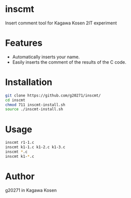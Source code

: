 # inscmt
Insert comment tool for Kagawa Kosen 2IT experiment

# Features
* Automatically inserts your name.
* Easily inserts the comment of the results of the C code.

# Installation
```bash
git clone https://github.com/g20271/inscmt/
cd inscmt
chmod 711 inscmt-install.sh
source ./inscmt-install.sh
```

# Usage
```bash
inscmt r1-1.c
inscmt k1-1.c k1-2.c k1-3.c
inscmt *.c
inscmt k1-*.c
```

# Author
g20271 in Kagawa Kosen
